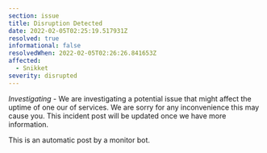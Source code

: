 ```yaml
---
section: issue
title: Disruption Detected
date: 2022-02-05T02:25:19.517931Z
resolved: true
informational: false
resolvedWhen: 2022-02-05T02:26:26.841653Z
affected:
  - Snikket
severity: disrupted
---
```

*Investigating* - We are investigating a potential issue that might affect the uptime of one our of services. We are sorry for any inconvenience this may cause you. This incident post will be updated once we have more information.

This is an automatic post by a monitor bot.
        